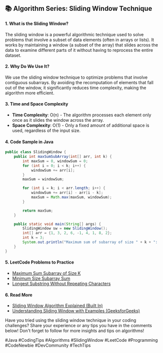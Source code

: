 ## 📚 Algorithm Series: Sliding Window Technique

#### 1. What is the Sliding Window?

The sliding window is a powerful algorithmic technique used to solve problems that involve a subset of data elements (often in arrays or lists). It works by maintaining a window (a subset of the array) that slides across the data to examine different parts of it without having to reprocess the entire dataset.

#### 2. Why Do We Use It?

We use the sliding window technique to optimize problems that involve contiguous subarrays. By avoiding the recomputation of elements that fall out of the window, it significantly reduces time complexity, making the algorithm more efficient.

#### 3. Time and Space Complexity

- **Time Complexity**: O(n) - The algorithm processes each element only once as it slides the window across the array.
- **Space Complexity**: O(1) - Only a fixed amount of additional space is used, regardless of the input size.

#### 4. Code Sample in Java

```java
public class SlidingWindow {
    public int maxSumSubArray(int[] arr, int k) {
        int maxSum = 0, windowSum = 0;
        for (int i = 0; i < k; i++) {
            windowSum += arr[i];
        }
        maxSum = windowSum;

        for (int i = k; i < arr.length; i++) {
            windowSum += arr[i] - arr[i - k];
            maxSum = Math.max(maxSum, windowSum);
        }

        return maxSum;
    }

    public static void main(String[] args) {
        SlidingWindow sw = new SlidingWindow();
        int[] arr = {1, 3, 2, 6, -1, 4, 1, 8, 2};
        int k = 3;
        System.out.println("Maximum sum of subarray of size " + k + ": " + sw.maxSumSubArray(arr, k));
    }
}
```

#### 5. LeetCode Problems to Practice

- [Maximum Sum Subarray of Size K](https://leetcode.com/problems/maximum-sum-of-distinct-subarrays-with-length-k/description/)
- [Minimum Size Subarray Sum](https://leetcode.com/problems/minimum-size-subarray-sum/description/)
- [Longest Substring Without Repeating Characters](https://leetcode.com/problems/longest-substring-without-repeating-characters/description/)

#### 6. Read More
- [Sliding Window Algorithm Explained (Built In)](https://builtin.com/data-science/sliding-window-algorithm)
- [Understanding Sliding Window with Examples (GeeksforGeeks)](https://www.geeksforgeeks.org/window-sliding-technique/)

Have you tried using the sliding window technique in your coding challenges? Share your experience or any tips you have in the comments below! 
Don't forget to follow for more insights and tips on algorithms!

#Java #CodingTips #Algorithms #SlidingWindow #LeetCode #Programming #CodeNewbie #DevCommunity #TechTips
